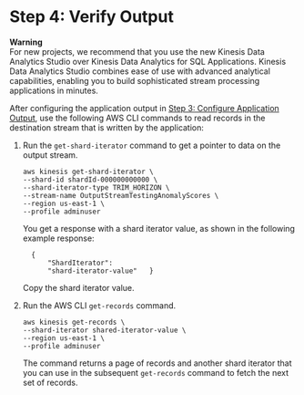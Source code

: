 # Step 4: Verify Output<a name="app-anomaly-verify-output"></a>

**Warning**  
For new projects, we recommend that you use the new Kinesis Data Analytics Studio over Kinesis Data Analytics for SQL Applications\. Kinesis Data Analytics Studio combines ease of use with advanced analytical capabilities, enabling you to build sophisticated stream processing applications in minutes\.

After configuring the application output in [Step 3: Configure Application Output](app-anomaly-create-ka-app-config-destination.md), use the following AWS CLI commands to read records in the destination stream that is written by the application:

1. Run the `get-shard-iterator` command to get a pointer to data on the output stream\.

   ```
   aws kinesis get-shard-iterator \
   --shard-id shardId-000000000000 \
   --shard-iterator-type TRIM_HORIZON \
   --stream-name OutputStreamTestingAnomalyScores \
   --region us-east-1 \
   --profile adminuser
   ```

   You get a response with a shard iterator value, as shown in the following example response:

   ```
     {      
         "ShardIterator":
         "shard-iterator-value"   }
   ```

   Copy the shard iterator value\. 

1. Run the AWS CLI `get-records` command\.

   ```
   aws kinesis get-records \
   --shard-iterator shared-iterator-value \
   --region us-east-1 \
   --profile adminuser
   ```

   The command returns a page of records and another shard iterator that you can use in the subsequent `get-records` command to fetch the next set of records\.